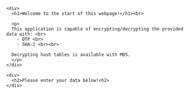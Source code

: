 <html>
  <head>

  </head>
  <body>
  
    <div>
      <h1>Welcome to the start of this webpage!</h1><br>
      
      <p>
      This application is capable of encrypting/decrypting the provided data with: <br>
        - OTP <br>
        - SHA-2 <br><br>
        
      Decrypting hash tables is available with MD5.
      </p>
    </div>
     
    <div>
      <h2>Please enter your data below!<h2>
    </div>
    
  </body>
</html>

